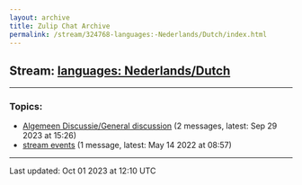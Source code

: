 ```yaml
---
layout: archive
title: Zulip Chat Archive
permalink: /stream/324768-languages:-Nederlands/Dutch/index.html
---
```


## Stream: [languages: Nederlands/Dutch](https://mattecapu.github.io/ct-zulip-archive/stream/324768-languages:-Nederlands/Dutch/index.html)
---

### Topics:

* [Algemeen Discussie/General discussion](topic/topic_Algemeen.20Discussie.2FGeneral.20discussion.html) (2 messages, latest: Sep 29 2023 at 15:26)
* [stream events](topic/topic_stream.20events.html) (1 message, latest: May 14 2022 at 08:57)

<hr><p>Last updated: Oct 01 2023 at 12:10 UTC</p>